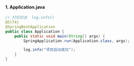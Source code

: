 #### 1. Application.java

```java
// 打印日志  log.info()
@Slf4j
@SpringBootApplication
public class Application {
    public static void main(String[] args) {
        SpringApplication.run(Application.class, args);

        log.info("项目启动成功");
    }
}
```

